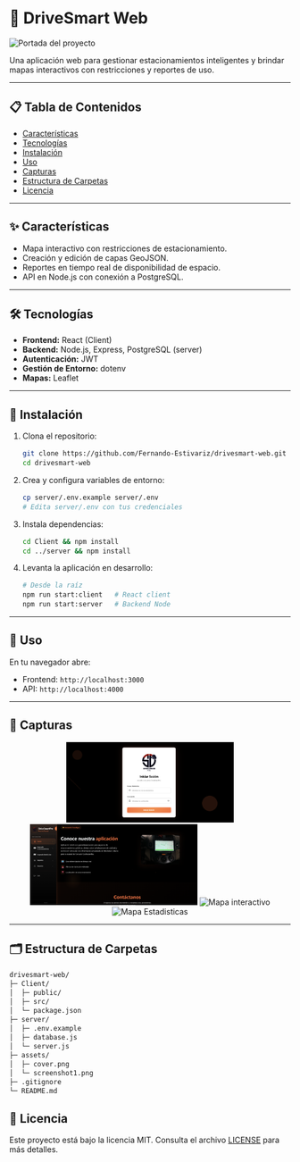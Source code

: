 # 🚗 DriveSmart Web

![Portada del proyecto](./assets/cover.png)

Una aplicación web para gestionar estacionamientos inteligentes y brindar mapas interactivos con restricciones y reportes de uso.

---

## 📋 Tabla de Contenidos

* [Características](#-características)
* [Tecnologías](#-tecnologías)
* [Instalación](#-instalación)
* [Uso](#-uso)
* [Capturas](#-capturas)
* [Estructura de Carpetas](#-estructura-de-carpetas)
* [Licencia](#-licencia)

---

## ✨ Características

* Mapa interactivo con restricciones de estacionamiento.
* Creación y edición de capas GeoJSON.
* Reportes en tiempo real de disponibilidad de espacio.
* API en Node.js con conexión a PostgreSQL.

---

## 🛠 Tecnologías

* **Frontend:** React (Client)
* **Backend:** Node.js, Express, PostgreSQL (server)
* **Autenticación:** JWT
* **Gestión de Entorno:** dotenv
* **Mapas:** Leaflet

---

## 🔧 Instalación

1. Clona el repositorio:

   ```bash
   git clone https://github.com/Fernando-Estivariz/drivesmart-web.git
   cd drivesmart-web
   ```

2. Crea y configura variables de entorno:

   ```bash
   cp server/.env.example server/.env
   # Edita server/.env con tus credenciales
   ```

3. Instala dependencias:

   ```bash
   cd Client && npm install
   cd ../server && npm install
   ```

4. Levanta la aplicación en desarrollo:

   ```bash
   # Desde la raíz
   npm run start:client   # React client
   npm run start:server   # Backend Node
   ```

---

## 🚀 Uso

En tu navegador abre:

* Frontend: `http://localhost:3000`
* API: `http://localhost:4000`

---

## 📸 Capturas

<p align="center">
  <img src="./assets/login.png" alt="Pantalla Login" width="300" />
  <img src="./assets/dashboard.png" alt="Pantalla Dashboard" width="300" />
  <img src="./assets/mapeadoestacionamientos.png.png" alt="Mapa interactivo" width="300" />
  <img src="./assets/REPORRTES.png" alt="Mapa Estadisticas" width="300" />
</p>

---

## 🗂 Estructura de Carpetas

```text
drivesmart-web/
├─ Client/
│  ├─ public/
│  ├─ src/
│  └─ package.json
├─ server/
│  ├─ .env.example
│  ├─ database.js
│  └─ server.js
├─ assets/
│  ├─ cover.png
│  └─ screenshot1.png
├─ .gitignore
└─ README.md
```

## 📄 Licencia

Este proyecto está bajo la licencia MIT. Consulta el archivo [LICENSE](./LICENSE) para más detalles.
